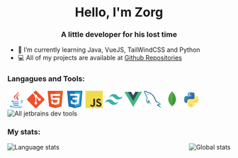 <h1 align="center">Hello, I'm Zorg</h1>
<h3 align="center">A little developer for his lost time </h3>

- 🌱 I’m currently learning Java, VueJS, TailWindCSS and Python
- 💻 All of my projects are available at [Github Repositories](https://github.com/ZorgBtw?tab=repositories)

<h3 align="left">Langagues and Tools:</h3>

<img src="https://raw.githubusercontent.com/devicons/devicon/master/icons/java/java-original.svg" alt="java" width="40" height="40"/>
<img src="https://raw.githubusercontent.com/devicons/devicon/master/icons/git/git-original.svg" alt="git" width="40" height="40"/>
<img src="https://raw.githubusercontent.com/devicons/devicon/master/icons/html5/html5-original.svg" alt="html5" width="40" height="40"/>
<img src="https://raw.githubusercontent.com/devicons/devicon/master/icons/css3/css3-original.svg" alt="css3" width="40" height="40"/>
<img src="https://raw.githubusercontent.com/devicons/devicon/master/icons/javascript/javascript-original.svg" alt="javascript" width="40" height="40"/>
<img src="https://raw.githubusercontent.com/devicons/devicon/master/icons/tailwindcss/tailwindcss-plain.svg" alt="tailwindcss" width="40" height="40"/>
<img src="https://raw.githubusercontent.com/devicons/devicon/master/icons/vuejs/vuejs-original.svg" alt="vuejs" width="40" height="40"/>
<img src="https://raw.githubusercontent.com/devicons/devicon/master/icons/mysql/mysql-original.svg" alt="mysql" width="40" height="40"/>
<img src="https://raw.githubusercontent.com/devicons/devicon/master/icons/mongodb/mongodb-original.svg" alt="mongodb" width="40" height="40"/>
<img src="https://raw.githubusercontent.com/devicons/devicon/master/icons/python/python-original.svg" alt="python" width="40" height="40"/>
<img src="https://plugins.jetbrains.com/assets/icons/jetbrains.png" alt="All jetbrains dev tools" width="40" height="40"/>


<h3 align="left">My stats:</h3>

<img align="right" alt="Global stats" src="https://github-readme-stats.vercel.app/api?username=ZorgBtw&show_icons=true&layout=compact&theme=onedark" />
<img align="left" alt="Language stats" src="https://github-readme-stats.anuraghazra1.vercel.app/api/top-langs/?username=ZorgBtw&theme=onedark" />
